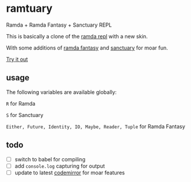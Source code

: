 # ramtuary
Ramda + Ramda Fantasy + Sanctuary REPL

This is basically a clone of the [ramda repl](https://github.com/ramda/ramda.github.io/tree/master/repl) with a new skin.

With some additions of [ramda fantasy](https://github.com/ramda/ramda-fantasy) and [sanctuary](https://github.com/plaid/sanctuary) for moar fun.

[Try it out](http://davidchase.github.io/ramtuary/)

## usage

The following variables are available globally:

`R` for Ramda

`S` for Sanctuary

`Either, Future, Identity, IO, Maybe, Reader, Tuple`  for Ramda Fantasy

## todo
- [ ] switch to babel for compiling
- [ ] add `console.log` capturing for output
- [ ] update to latest [codemirror](https://github.com/codemirror/CodeMirror) for moar features
